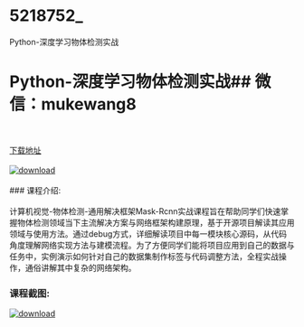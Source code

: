 # 5218752_
Python-深度学习物体检测实战
# Python-深度学习物体检测实战## 微信：mukewang8
<br/></br>[下载地址](http://www.36tz.cn/article/5218752 "下载地址")
<br/></br>[![download](http://36tz.cn/muke_img/2021_03_1-4-300x135.png "下载地址")](http://www.36tz.cn/article/5218752 "下载地址")
<br/></br>### 课程介绍:<br/></br>计算机视觉-物体检测-通用解决框架Mask-Rcnn实战课程旨在帮助同学们快速掌握物体检测领域当下主流解决方案与网络框架构建原理，基于开源项目解读其应用领域与使用方法。通过debug方式，详细解读项目中每一模块核心源码，从代码角度理解网络实现方法与建模流程。为了方便同学们能将项目应用到自己的数据与任务中，实例演示如何针对自己的数据集制作标签与代码调整方法，全程实战操作，通俗讲解其中复杂的网络架构。

### 课程截图:
[![download](http://36tz.cn/muke_img/2021_03_2-4.png "下载地址")](http://www.36tz.cn/article/5218752 "下载地址")
